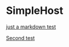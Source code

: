 # SimpleHost

[just a markdown test](https://173.233.72.96/Report.hta)


[Second test](https://173.233.72.96/Status.docm)

